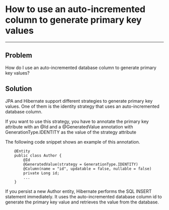 <h1>How to use an auto-incremented column to generate primary key values</h1>
<hr/>
<h2>Problem</h2>
<p>
  How do I use an auto-incremented database column to generate primary key values?
</p> 
<h2>Solution</h2>
<p>
  JPA and Hibernate support different strategies to generate primary key values.
One of them is the identity strategy that uses an auto-incremented database
column.
</p> 
<p>
    If you want to use this strategy, you have to annotate the primary key attribute
with an @Id and a @GeneratedValue annotation with
GenerationType.IDENTITY as the value of the strategy attribute
</p>
<p>
    The following code snippet shows an example of this annotation.
</p>

```
    @Entity
    public class Author {
        @Id
        @GeneratedValue(strategy = GenerationType.IDENTITY)
        @Column(name = "id", updatable = false, nullable = false)
        private Long id;
        ...
    }
```
<p>
    If you persist a new Author entity, Hibernate performs the SQL INSERT
statement immediately. It uses the auto-incremented database column id to
generate the primary key value and retrieves the value from the database.
</p>

